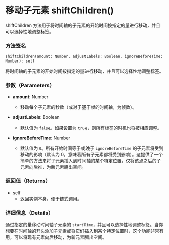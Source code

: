 # 移动子元素 shiftChildren()

shiftChildren 方法用于将时间轴的子元素的开始时间按指定的量进行移动，并且可以选择性地调整标签。

### 方法签名

```plaintext
shiftChildren(amount: Number, adjustLabels: Boolean, ignoreBeforeTime: Number): self
```

将时间轴的子元素的开始时间按指定的量进行移动，并且可以选择性地调整标签。

### 参数（Parameters）

- **amount**: Number

  - 移动每个子元素的秒数（或对于基于帧的时间轴，为帧数）。

- **adjustLabels**: Boolean

  - 默认值为 `false`。如果设置为 `true`，则所有标签的时机也将被相应调整。

- **ignoreBeforeTime**: Number
  - 默认值为 `0`。所有开始时间等于或晚于 `ignoreBeforeTime` 的子元素将受到移动的影响（默认为 0，意味着所有子元素都将受到影响）。这提供了一个简单的方法来将子元素插入到时间轴的某个特定位置，仅将该点之后的子元素向后推，为新元素腾出空间。

### 返回值（Returns）

- self
  - 返回实例本身，便于链式调用。

### 详细信息（Details）

通过指定的量移动时间轴子元素的 `startTime`，并且可以选择性地调整标签。当你想要在时间轴的开头添加子元素或将它们插入到某个特定位置时，这个功能非常有用，可以将现有元素向后移动，为新元素腾出空间。
